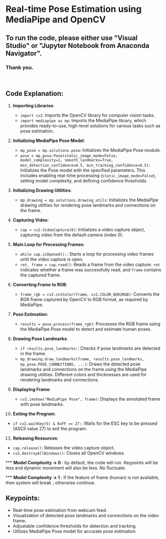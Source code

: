 # Real-time Pose Estimation using MediaPipe and OpenCV


## To run the code, please either use "Visual Studio" or "Jupyter Notebook from Anaconda Navigator".

### Thank you.

<br>

## Code Explanation:

1. **Importing Libraries**:
   - `import cv2`: Imports the OpenCV library for computer vision tasks.
   - `import mediapipe as mp`: Imports the MediaPipe library, which provides ready-to-use, high-level solutions for various tasks such as pose estimation.

2. **Initializing MediaPipe Pose Model**:
   - `mp_pose = mp.solutions.pose`: Initializes the MediaPipe Pose module.
   - `pose = mp_pose.Pose(static_image_mode=False, model_complexity=1, smooth_landmarks=True, min_detection_confidence=0.5, min_tracking_confidence=0.5)`: Initializes the Pose model with the specified parameters. This includes enabling real-time processing (`static_image_mode=False`), setting model complexity, and defining confidence thresholds.

3. **Initializing Drawing Utilities**:
   - `mp_drawing = mp.solutions.drawing_utils`: Initializes the MediaPipe drawing utilities for rendering pose landmarks and connections on the frame.

4. **Capturing Video**:
   - `cap = cv2.VideoCapture(0)`: Initializes a video capture object, capturing video from the default camera (index 0).

5. **Main Loop for Processing Frames**:
   - `while cap.isOpened():`: Starts a loop for processing video frames until the video capture is open.
   - `ret, frame = cap.read()`: Reads a frame from the video capture. `ret` indicates whether a frame was successfully read, and `frame` contains the captured frame.

6. **Converting Frame to RGB**:
   - `frame_rgb = cv2.cvtColor(frame, cv2.COLOR_BGR2RGB)`: Converts the BGR frame captured by OpenCV to RGB format, as required by MediaPipe.

7. **Pose Estimation**:
   - `results = pose.process(frame_rgb)`: Processes the RGB frame using the MediaPipe Pose model to detect and estimate human poses.

8. **Drawing Pose Landmarks**:
   - `if results.pose_landmarks:`: Checks if pose landmarks are detected in the frame.
   - `mp_drawing.draw_landmarks(frame, results.pose_landmarks, mp_pose.POSE_CONNECTIONS, ...)`: Draws the detected pose landmarks and connections on the frame using the MediaPipe drawing utilities. Different colors and thicknesses are used for rendering landmarks and connections.

9. **Displaying Frame**:
   - `cv2.imshow("MediaPipe Pose", frame)`: Displays the annotated frame with pose landmarks.

10. **Exiting the Program**:
   - `if cv2.waitKey(5) & 0xFF == 27:`: Waits for the ESC key to be pressed (ASCII value 27) to exit the program.

11. **Releasing Resources**:
   - `cap.release()`: Releases the video capture object.
   - `cv2.destroyAllWindows()`: Closes all OpenCV windows.


*** **Model Complexity -> 0** : by default, the code will run. Keypoints will be less and dynamic movement will also be less. No fluctuate.

*** **Model Complexity -> 1** : If the feature of frame (human) is not available, then system will break ; otherwise continue.

## Keypoints:
- Real-time pose estimation from webcam feed.
- Visualization of detected pose landmarks and connections on the video frame.
- Adjustable confidence thresholds for detection and tracking.
- Utilizes MediaPipe Pose model for accurate pose estimation.
